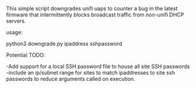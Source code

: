 This simple script downgrades unifi uaps to counter a bug in the latest firmware that intermittently blocks broadcast traffic from non-unifi DHCP servers.

usage:

python3 downgrade.py ipaddress sshpassword


Potential TODO:

-Add support for a local SSH password file to house all site SSH passwords
-include an ip/subnet range for sites to match ipaddresses to site ssh passwords to reduce arguments called on execution.

